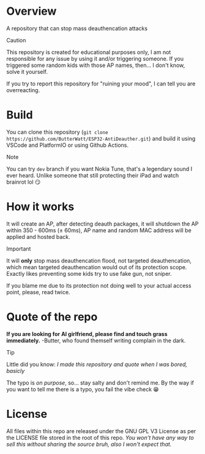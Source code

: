 # Overview
A repository that can stop mass deauthencation attacks
>[!CAUTION]
>This repository is created for educational purposes only, I am not responsible for any issue by using it and/or triggering someone. If you triggered some random kids with those AP names, then... I don't know, solve it yourself.
>
>If you try to report this repository for "ruining your mood", I can tell you are overreacting. 
# Build
You can clone this repository (`git clone https://github.com/ButterWatt/ESP32-AntiDeauther.git`) and build it using VSCode and PlatformIO or using Github Actions.
>[!NOTE]
>You can try `dev` branch if you want Nokia Tune, that's a legendary sound I ever heard. Unlike someone that still protecting their iPad and watch brainrot lol 😏
# How it works
It will create an AP, after detecting deauth packages, it will shutdown the AP within 350 - 600ms (± 60ms), AP name and random MAC address will be applied and hosted back.
>[!IMPORTANT]
>It will **only** stop mass deauthencation flood, not targeted deauthencation, which mean targeted deauthencation would out of its protection scope. Exactly likes preventing some kids try to use fake gun, not sniper.
>
>If you blame me due to its protection not doing well to your actual access point, please, read twice.

 # Quote of the repo
**If you are looking for AI girlfriend, please find and touch grass immediately.** -Butter, who found themself writing complain in the dark.
>[!TIP]
>Little did you know: *I made this repository and quote when I was bored, basicly*
>
>The typo is *on purpose*, so... stay salty and don't remind me. By the way if you want to tell me there is a typo, you fail the vibe check 😁

# License
All files within this repo are released under the GNU GPL V3 License as per the LICENSE file stored in the root of this repo. *You won't have any way to sell this without sharing the source bruh, also I won't expect that.*
